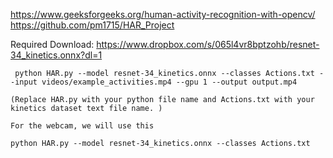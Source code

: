 https://www.geeksforgeeks.org/human-activity-recognition-with-opencv/
https://github.com/pm1715/HAR_Project

Required Download:
https://www.dropbox.com/s/065l4vr8bptzohb/resnet-34_kinetics.onnx?dl=1


```
 python HAR.py --model resnet-34_kinetics.onnx --classes Actions.txt --input videos/example_activities.mp4 --gpu 1 --output output.mp4

(Replace HAR.py with your python file name and Actions.txt with your kinetics dataset text file name. )
```


```
For the webcam, we will use this

python HAR.py --model resnet-34_kinetics.onnx --classes Actions.txt


```